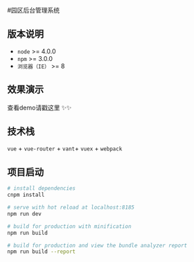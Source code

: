 #园区后台管理系统

## 版本说明

- `node` >=  4.0.0 
- `npm` >= 3.0.0
- `浏览器（IE）` >= 8



## 效果演示

<a onclick="http://121.4.60.27:8082/#/login">查看demo请戳这里</a> ✨✨

## 技术栈

`vue` + `vue-router` + `vant`+ `vuex` + `webpack`

## 项目启动

``` bash
# install dependencies
cnpm install

# serve with hot reload at localhost:8185
npm run dev

# build for production with minification
npm run build

# build for production and view the bundle analyzer report
npm run build --report
```

